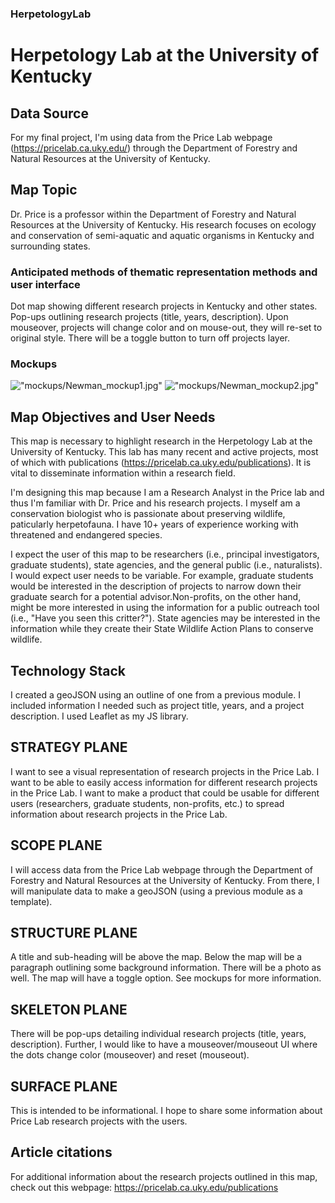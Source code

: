 ### HerpetologyLab

# Herpetology Lab at the University of Kentucky

## Data Source

For my final project, I'm using data from the Price Lab webpage (https://pricelab.ca.uky.edu/) through the Department of Forestry and Natural Resources at the University of Kentucky.



## Map Topic

Dr. Price is a professor within the Department of Forestry and Natural Resources at the University of Kentucky. His research focuses on ecology and conservation of semi-aquatic and aquatic organisms in Kentucky and surrounding states.



### Anticipated methods of thematic representation methods and user interface 

Dot map showing different research projects in Kentucky and other states. Pop-ups outlining research projects (title, years, description). Upon mouseover, projects will change color and on mouse-out, they will re-set to original style. There will be a toggle button to turn off projects layer.



### Mockups

!["mockups/Newman_mockup1.jpg"](Newman_mockup1.jpg)
!["mockups/Newman_mockup2.jpg"](Newman_mockup2.jpg)



## Map Objectives and User Needs

This map is necessary to highlight research in the Herpetology Lab at the University of Kentucky. This lab has many recent and active projects, most of which with publications (https://pricelab.ca.uky.edu/publications). It is vital to disseminate information within a research field. 


I'm designing this map because I am a Research Analyst in the Price lab and thus I'm familiar with Dr. Price and his research projects. I myself am a conservation biologist who is passionate about preserving wildlife, paticularly herpetofauna. I have 10+ years of experience working with threatened and endangered species.


I expect the user of this map to be researchers (i.e., principal investigators, graduate students), state agencies, and the general public (i.e., naturalists). I would expect user needs to be variable. For example, graduate students would be interested in the description of projects to narrow down their graduate search for a potential advisor.Non-profits, on the other hand, might be more interested in using the information for a public outreach tool (i.e., "Have you seen this critter?"). State agencies may be interested in the information while they create their State Wildlife Action Plans to conserve wildlife.

## Technology Stack

I created a geoJSON using an outline of one from a previous module. I included information I needed such as project title, years, and a project description. I used Leaflet as my JS library.

## STRATEGY PLANE 

I want to see a visual representation of research projects in the Price Lab. I want to be able to easily access information for different research projects in the Price Lab. I want to make a product that could be usable for different users (researchers, graduate students, non-profits, etc.) to spread information about research projects in the Price Lab.

## SCOPE PLANE

I will access data from the Price Lab webpage through the Department of Forestry and Natural Resources at the University of Kentucky. From there, I will manipulate data to make a geoJSON (using a previous module as a template). 


## STRUCTURE PLANE

A title and sub-heading will be above the map. Below the map will be a paragraph outlining some background information. There will be a photo as well. The map will have a toggle option. See mockups for more information.


## SKELETON PLANE

 There will be pop-ups detailing individual research projects (title, years, description). Further, I would like to have a mouseover/mouseout UI where the dots change color (mouseover) and reset (mouseout).


## SURFACE PLANE

This is intended to be informational. I hope to share some information about Price Lab research projects with the users.



## Article citations

For additional information about the research projects outlined in this map, check out this webpage: https://pricelab.ca.uky.edu/publications
